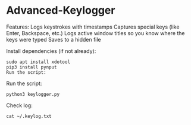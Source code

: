 # Advanced-Keylogger

Features:
Logs keystrokes with timestamps
Captures special keys (like Enter, Backspace, etc.)
Logs active window titles so you know where the keys were typed
Saves to a hidden file




Install dependencies (if not already):
    
    sudo apt install xdotool
    pip3 install pynput
    Run the script:

Run the script:
    
    python3 keylogger.py


Check log:

    cat ~/.keylog.txt
